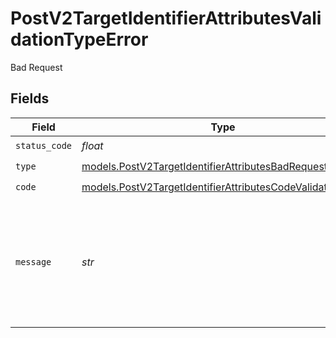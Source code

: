 # PostV2TargetIdentifierAttributesValidationTypeError

Bad Request


## Fields

| Field                                                                                                                        | Type                                                                                                                         | Required                                                                                                                     | Description                                                                                                                  | Example                                                                                                                      |
| ---------------------------------------------------------------------------------------------------------------------------- | ---------------------------------------------------------------------------------------------------------------------------- | ---------------------------------------------------------------------------------------------------------------------------- | ---------------------------------------------------------------------------------------------------------------------------- | ---------------------------------------------------------------------------------------------------------------------------- |
| `status_code`                                                                                                                | *float*                                                                                                                      | :heavy_check_mark:                                                                                                           | N/A                                                                                                                          |                                                                                                                              |
| `type`                                                                                                                       | [models.PostV2TargetIdentifierAttributesBadRequestType](../models/postv2targetidentifierattributesbadrequesttype.md)         | :heavy_check_mark:                                                                                                           | N/A                                                                                                                          |                                                                                                                              |
| `code`                                                                                                                       | [models.PostV2TargetIdentifierAttributesCodeValidationType](../models/postv2targetidentifierattributescodevalidationtype.md) | :heavy_check_mark:                                                                                                           | N/A                                                                                                                          |                                                                                                                              |
| `message`                                                                                                                    | *str*                                                                                                                        | :heavy_check_mark:                                                                                                           | N/A                                                                                                                          | Could not find an object with slug "people" for default value.                                                               |
